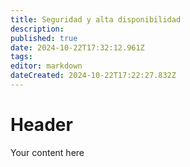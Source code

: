 ```yaml
---
title: Seguridad y alta disponibilidad
description: 
published: true
date: 2024-10-22T17:32:12.961Z
tags: 
editor: markdown
dateCreated: 2024-10-22T17:22:27.832Z
---
```


# Header
Your content here
